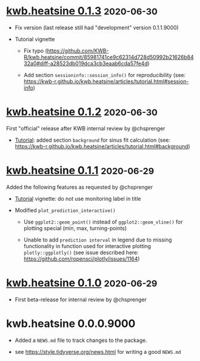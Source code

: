 # [kwb.heatsine 0.1.3](https://github.com/KWB-R/kwb.heatsine/releases/tag/v0.1.3) <small>2020-06-30</small>

* Fix version (last release still had "development" version 0.1.1.9000)

* Tutorial vignette
    
    + Fix typo (https://github.com/KWB-R/kwb.heatsine/commit/85981741ce9c62314d728d50992b21626b8432a0#diff-a28523db019dca3cb3eaab6cda57fe4d)
    
    + Add section `sessioninfo::session_info()` for reproducibility (see: https://kwb-r.github.io/kwb.heatsine/articles/tutorial.html#session-info)

# [kwb.heatsine 0.1.2](https://github.com/KWB-R/kwb.heatsine/releases/tag/v0.1.2) <small>2020-06-30</small>

First "official" release after KWB internal review by @chsprenger

* [Tutorial](https://github.com/KWB-R/kwb.heatsine/blob/de696dd15d16f7eb87376b7c270c76bfc475c458/vignettes/tutorial.Rmd): 
added section `background` for sinus fit calculation (see: https://kwb-r.github.io/kwb.heatsine/articles/tutorial.html#background) 

# [kwb.heatsine 0.1.1](https://github.com/KWB-R/kwb.heatsine/releases/tag/v0.1.1) <small>2020-06-29</small>

Added the following features as requested by @chsprenger

* [Tutorial](https://github.com/KWB-R/kwb.heatsine/blob/123a43c1df4b79141897711180259a91250d4025/vignettes/tutorial.Rmd) vignette: do not use monitoring label in title 

* Modified `plot_prediction_interactive()`

    + Use `ggplot2::geom_point()` instead of `ggplot2::geom_vline()` for plotting 
    special (min, max, turning-points)
    
    + Unable to add `prediction interval` in legend due to missing functionality 
    in function used for interactive plotting `plotly::ggplotly()` (see issue described here: https://github.com/ropensci/plotly/issues/1164)

# [kwb.heatsine 0.1.0](https://github.com/KWB-R/kwb.heatsine/releases/tag/v0.1.0) <small>2020-06-29</small>

* First beta-release for internal review by @chsprenger

# kwb.heatsine 0.0.0.9000

* Added a `NEWS.md` file to track changes to the package.

* see https://style.tidyverse.org/news.html for writing a good `NEWS.md`
